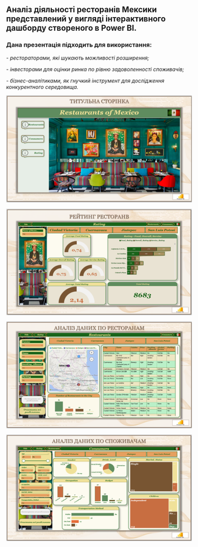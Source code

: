 ## Аналіз діяльності ресторанів Мексики представлений у вигляді інтерактивного дашборду створеного в Power BI.

### Дана презентація підходить для використання:

*- рестораторами, які шукають можливості розширення;*

*- інвесторами для оцінки ринка по рівню задоволенності споживачів;*

*- бізнес-аналітиками, як гнучкий інструмент для дослідження конкурентного середовища.*


![title page](https://github.com/Olena-Analyst/Power_BI_mexico_restaurant_analytics/blob/main/Титулка.png)

![title page](https://github.com/Olena-Analyst/Power_BI_mexico_restaurant_analytics/blob/main/Рейтинг%20ресторанів.png)

![title page](https://github.com/Olena-Analyst/Power_BI_mexico_restaurant_analytics/blob/main/Аналіз%20даних%20по%20ресторанам.png)

![title page](https://github.com/Olena-Analyst/Power_BI_mexico_restaurant_analytics/blob/main/Аналіз%20даних%20по%20споживачам.png)
